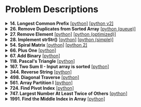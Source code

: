 # Problem Descriptions

<!-----------------------------------------------------------------------------
-- 14. Longest Common Prefix
------------------------------------------------------------------------------>
<details>
<summary><b>14. Longest Common Prefix</b>
   <a href="python/14-longest-common-prefix/solution.py">[python]</a>
   <a href="python/14-longest-common-prefix/solution_v2.py">[python v2]</a>
</summary>
<br />

Write a function to find the longest common prefix string amongst an array of strings.

If there is no common prefix, return an empty string `""`.

**Example 1:**

<pre>**Input:** strs = ["flower","flow","flight"]
**Output:** "fl"
</pre>

**Example 2:**

<pre>**Input:** strs = ["dog","racecar","car"]
**Output:** ""
**Explanation:** There is no common prefix among the input strings.
</pre>

**Constraints:**

*   `1 <= strs.length <= 200`
*   `0 <= strs[i].length <= 200`
*   `strs[i]` consists of only lower-case English letters.

### Solution 1 (word by word)
1. Taking the `strs[0]` (first element) as an initial `prefix`
2. Iterating through all words starting from `strs[1]`
3. Iterating through `prefix` letters and comparing with letters in `strs[1]` (example)
4. If we find the letter that differs, shrinking our `prefix = prefix[:i]`
   and continuing to the next element in `strs`.
5. If after some iteration we find that `prefix` is empty, breaking the outer 
   loop and returning empty string.

### Solution 2 (column by column)
1. Taking the `strs[0]` (first element) as starting string
2. Iterating through all letters in `strs[0]`
3. Iterating through all strings in `strs[1:]` and checking if current letter 
   from `strs[0]` is NOT equal to the same letter in other words or we find 
   shorter word.
   If we haven't found issues, adding to letter to `prefix`.
4. Otherwise, returning `prefix`

</details>

<!-----------------------------------------------------------------------------
-- 26. Remove Duplicates from Sorted Array
------------------------------------------------------------------------------>
<details>
<summary><b>26. Remove Duplicates from Sorted Array</b>
   <a href="problems/python/26-remove-duplicates/solution_queue.py">[python (queue)]</a>
</summary>
<br />

Given an integer array `nums` sorted in **non-decreasing order**, remove the duplicates [**in-place**](https://en.wikipedia.org/wiki/In-place_algorithm) such that each unique element appears only **once**. The **relative order** of the elements should be kept the **same**.

Since it is impossible to change the length of the array in some languages, you must instead have the result be placed in the **first part** of the array `nums`. More formally, if there are `k` elements after removing the duplicates, then the first `k` elements of `nums` should hold the final result. It does not matter what you leave beyond the first `k` elements.

Return `k` _after placing the final result in the first_ `k` _slots of_ `nums`.

Do **not** allocate extra space for another array. You must do this by **modifying the input array [in-place](https://en.wikipedia.org/wiki/In-place_algorithm)** with O(1) extra memory.

**Custom Judge:**

The judge will test your solution with the following code:

<pre>int[] nums = [...]; // Input array
int[] expectedNums = [...]; // The expected answer with correct length

int k = removeDuplicates(nums); // Calls your implementation

assert k == expectedNums.length;
for (int i = 0; i < k; i++) {
    assert nums[i] == expectedNums[i];
}
</pre>

If all assertions pass, then your solution will be **accepted**.

**Example 1:**

<pre>**Input:** nums = [1,1,2]
**Output:** 2, nums = [1,2,_]
**Explanation:** Your function should return k = 2, with the first two elements of nums being 1 and 2 respectively.
It does not matter what you leave beyond the returned k (hence they are underscores).
</pre>

**Example 2:**

<pre>**Input:** nums = [0,0,1,1,1,2,2,3,3,4]
**Output:** 5, nums = [0,1,2,3,4,_,_,_,_,_]
**Explanation:** Your function should return k = 5, with the first five elements of nums being 0, 1, 2, 3, and 4 respectively.
It does not matter what you leave beyond the returned k (hence they are underscores).
</pre>

**Constraints:**

*   `0 <= nums.length <= 3 * 10<sup>4</sup>`
*   `-100 <= nums[i] <= 100`
*   `nums` is sorted in **non-decreasing** order.

### Solution 1 (queue)
1. Iterating through elements and registering **last unique number**.
2. If `num[i] == last_unique_num` then we need to replace element value with 
   "gap" ("_") and add the index of gap to queue.
3. Otherwise, if `num[i] != last_unique_num`, updating `last_unique_num` and 
   moving to the place where is a gap (if there are gaps). And adding current 
   index to the queue.
   ```python
   if gaps:
      gap_idx = gaps.popleft()
      nums[gap_idx], nums[i] = nums[i], nums[gap_idx]
      gaps.append(i)
   ```
   In parallel, incrementing the `unique_numbers` counter.
4. Returning `unique_numbers` counter.

### Solution 2 (list)
1. Iterating through elements and registering **last unique number idx**.
2. If `nums[i] != nums[last_num_idx]`, then incrementing `last_num_idx` and 
   assigning the current number to the new `last_num_idx` (the next position).
3. Returning `last_num_idx + 1`

Note: It doesn't matter what goes after the list of unique numbers. The main 
point to have first `n` elements be filled with requested unique numbers.

</details>

<!-----------------------------------------------------------------------------
-- 27. Remove Element
------------------------------------------------------------------------------>
<details>
<summary><b>27. Remove Element</b>
   <a href="python/27-remove-element/solution_list.py">[python]</a>
   <a href="python/27-remove-element/solution_list_2.py">[python (optimized)]</a>
</summary>
<br />

Given an integer array `nums` and an integer `val`, remove all occurrences of `val` in `nums` [**in-place**](https://en.wikipedia.org/wiki/In-place_algorithm). The relative order of the elements may be changed.

Since it is impossible to change the length of the array in some languages, you must instead have the result be placed in the **first part** of the array `nums`. More formally, if there are `k` elements after removing the duplicates, then the first `k` elements of `nums` should hold the final result. It does not matter what you leave beyond the first `k` elements.

Return `k` _after placing the final result in the first_ `k` _slots of_ `nums`.

Do **not** allocate extra space for another array. You must do this by **modifying the input array [in-place](https://en.wikipedia.org/wiki/In-place_algorithm)** with O(1) extra memory.

**Custom Judge:**

The judge will test your solution with the following code:

<pre>int[] nums = [...]; // Input array
int val = ...; // Value to remove
int[] expectedNums = [...]; // The expected answer with correct length.
                            // It is sorted with no values equaling val.

int k = removeElement(nums, val); // Calls your implementation

assert k == expectedNums.length;
sort(nums, 0, k); // Sort the first k elements of nums
for (int i = 0; i < actualLength; i++) {
    assert nums[i] == expectedNums[i];
}
</pre>

If all assertions pass, then your solution will be **accepted**.

**Example 1:**

<pre>**Input:** nums = [3,2,2,3], val = 3
**Output:** 2, nums = [2,2,_,_]
**Explanation:** Your function should return k = 2, with the first two elements of nums being 2.
It does not matter what you leave beyond the returned k (hence they are underscores).
</pre>

**Example 2:**

<pre>**Input:** nums = [0,1,2,2,3,0,4,2], val = 2
**Output:** 5, nums = [0,1,4,0,3,_,_,_]
**Explanation:** Your function should return k = 5, with the first five elements of nums containing 0, 0, 1, 3, and 4.
Note that the five elements can be returned in any order.
It does not matter what you leave beyond the returned k (hence they are underscores).
</pre>

**Constraints:**

*   `0 <= nums.length <= 100`
*   `0 <= nums[i] <= 50`
*   `0 <= val <= 100`

### [Solution 1 (moving correct nums)](python/27-remove-element/solution_list.py)
1. Setting up pointer to the last correct number.
2. Iterating through the elements in `nums`.
3. If we find correct number, assigning and incrementing the value of 
   `last_correct_number`:
   ```python
   nums[last_correct_number] = nums[i]
   last_correct_number += 1
   ```
4. Returning `last_correct_number`.

### [Solution 2 (moving invalid nums)](python/27-remove-element/solution_list_2.py)
This algorithm might be more efficient if invalid number is rare.

1. Setting up forward and back pointers:
   ```python
   forward = 0
   back = len(nums)
   ```
2. Iterating through the elements while `forward < back`.
3. If we find invalid number, we're assigning `nums[forward] = nums[back - 1]`
   and decrementing `back` pointer.
4. Otherwise, incrementing `forward` pointer.
5. Returning `back` pointer.

</details>

<!-----------------------------------------------------------------------------
-- 28. Implement strStr()
------------------------------------------------------------------------------>
<details>
<summary><b>28. Implement strStr()</b>
   <a href="python/28-implement-strstr/solution.py">[python]</a>
   <a href="python/28-implement-strstr/solution_simple.py">[python (simple)]</a>
</summary>
<br />

Implement [strStr()](http://www.cplusplus.com/reference/cstring/strstr/).

Return the index of the first occurrence of needle in haystack, or `-1` if `needle` is not part of `haystack`.

**Clarification:**

What should we return when `needle` is an empty string? This is a great question to ask during an interview.

For the purpose of this problem, we will return 0 when `needle` is an empty string. This is consistent to C's [strstr()](http://www.cplusplus.com/reference/cstring/strstr/) and Java's [indexOf()](https://docs.oracle.com/javase/7/docs/api/java/lang/String.html#indexOf(java.lang.String)).

**Example 1:**

<pre>**Input:** haystack = "hello", needle = "ll"
**Output:** 2
</pre>

**Example 2:**

<pre>**Input:** haystack = "aaaaa", needle = "bba"
**Output:** -1
</pre>

**Example 3:**

<pre>**Input:** haystack = "", needle = ""
**Output:** 0
</pre>

**Constraints:**

*   `0 <= haystack.length, needle.length <= 5 * 10<sup>4</sup>`
*   `haystack` and `needle` consist of only lower-case English characters.

**Note:** In general this problem should be solved by using the 
[Boyer–Moore–Horspool algorithm](https://en.wikipedia.org/wiki/Boyer%E2%80%93Moore%E2%80%93Horspool_algorithm).

### Solution 1 (custom algorithm)
1. Returning `0` if `needle` is empty.
2. Iterating through `haystack`.
3. For each symbol in `haystack` we're looping through `needle`.
4. If `needle` loop finished successfully (using additional flag `search_broken`
   ), returning index of `haystack` symbol.
5. Otherwise, if we find that relative `haystack` symbol differs from `needle` 
   symbol, then:
    - if before that moment we had only the same repeating symbols, then we 
      don't need to loop throught the whole `needle` again. It will be enough 
      just to restart search from current `needle index`.
    - if before that moment we had different symbols in `haystack`, then we need 
      to start the search in `needle` from the beginning (`0`).
6. Returning `-1` if haven't found anything.

### Solution 2 (simple reusing of built-in function)
```python
return haystack.find(needle) if needle else 0
```

</details>

<!-----------------------------------------------------------------------------
-- 54. Spiral Matrix
------------------------------------------------------------------------------>
<details>
<summary><b>54. Spiral Matrix</b>
<a href="python/54-spiral-matrix/main.py">[python]</a>
<a href="python/54-spiral-matrix/main_v2_visited.py">[python 2]</a>
</summary>
<br />

Given an `m x n` `matrix`, return _all elements of the_ `matrix` _in spiral order_.

**Example 1:**

![](https://assets.leetcode.com/uploads/2020/11/13/spiral1.jpg)

<pre>**Input:** matrix = [[1,2,3],[4,5,6],[7,8,9]]
**Output:** [1,2,3,6,9,8,7,4,5]
</pre>

**Example 2:**

![](https://assets.leetcode.com/uploads/2020/11/13/spiral.jpg)

<pre>**Input:** matrix = [[1,2,3,4],[5,6,7,8],[9,10,11,12]]
**Output:** [1,2,3,4,8,12,11,10,9,5,6,7]
</pre>

**Constraints:**

*   `m == matrix.length`
*   `n == matrix[i].length`
*   `1 <= m, n <= 10`
*   `-100 <= matrix[i][j] <= 100`

### Solution 1
1. Starting from the (0,0) and going further until we reach the limit of steps 
   for row/column.
2. If we reached the limit of steps, it means that we went through all elementsd on the side and we need to turn vector clockwise.
   ```python
   x, y = y, -x
   ```
3. On each second side (side num 2, 4, ...) we decrease the side steps counter.
4. Proceeding until we looped through all elements.

### Solution 2 (recording visited)
1. Starting from the (0,0) and going further until we reach the edge of row/column or new element was already visited.
2. If so, it means that we went through all elements on the side and we need to turn vector clockwise.
   ```python
   x, y = y, -x
   ```
3. Otherwise: `x, y = xnew, ynew`
4. Proceeding until we looped through all elements.
</details>

<!-----------------------------------------------------------------------------
-- 66. Plus One
------------------------------------------------------------------------------>
<details>
<summary><b>66. Plus One</b>
<a href="python/66-plus-one/main.py">[python]</a>
</summary>
<br />

You are given a **large integer** represented as an integer array `digits`, where each `digits[i]` is the `i<sup>th</sup>` digit of the integer. The digits are ordered from most significant to least significant in left-to-right order. The large integer does not contain any leading `0`'s.

Increment the large integer by one and return _the resulting array of digits_.

**Example 1:**

<pre>**Input:** digits = [1,2,3]
**Output:** [1,2,4]
**Explanation:** The array represents the integer 123.
Incrementing by one gives 123 + 1 = 124.
Thus, the result should be [1,2,4].
</pre>

**Example 2:**

<pre>**Input:** digits = [4,3,2,1]
**Output:** [4,3,2,2]
**Explanation:** The array represents the integer 4321.
Incrementing by one gives 4321 + 1 = 4322.
Thus, the result should be [4,3,2,2].
</pre>

**Example 3:**

<pre>**Input:** digits = [0]
**Output:** [1]
**Explanation:** The array represents the integer 0.
Incrementing by one gives 0 + 1 = 1.
Thus, the result should be [1].
</pre>

**Example 4:**

<pre>**Input:** digits = [9]
**Output:** [1,0]
**Explanation:** The array represents the integer 9.
Incrementing by one gives 9 + 1 = 10.
Thus, the result should be [1,0].
</pre>

**Constraints:**

*   `1 <= digits.length <= 100`
*   `0 <= digits[i] <= 9`
*   `digits` does not contain any leading `0`'s.

### Solution
1. Loop throught the digits in reverse order
2. If `digits[idx] == 9` then `digits[idx] = 0`
3. Else `digits[idx] += 1` and `return digits`
4. If you went throug sll elements, it means that the the most significant 
   element was 9, lso we need to add "1" at the beginning of an array:
   `[1] + digits`

</details>

<!-----------------------------------------------------------------------------
-- 67. Add Binary
------------------------------------------------------------------------------>
<details>
<summary>
   <b>67. Add Binary</b>
   <a href="python/67-add-binary/main.py">[python]</a>
</summary>
<br />

Given two binary strings `a` and `b`, return _their sum as a binary string_.

**Example 1:**

<pre>**Input:** a = "11", b = "1"
**Output:** "100"
</pre>

**Example 2:**

<pre>**Input:** a = "1010", b = "1011"
**Output:** "10101"
</pre>

**Constraints:**

*   `1 <= a.length, b.length <= 10<sup>4</sup>`
*   `a` and `b` consist only of `'0'` or `'1'` characters.
*   Each string does not contain leading zeros except for the zero itself.

### Solution 1 (array manipulation)
1. Add missing `0s` if the lengths of strings are different.
2. Loop through each element (from any of strings as they have the same length)
3. Find int sum of: `a[i] + b[i] + carry`. Where `carry` is carry bit from previous iteration.
4. Final bit value would be `sum % 2`, carry value would be `sum // 2`
5. Add final bit to result array
6. After loop is finished and `carry == 1`, add one more bit to result array.
7. Reverse array and print all elements.

### Solution 2 (int sum)
1. Convert `a` and `b` to int from binary string.
2. Find int sum: `a + b`
3. Print result as binary: 
   ```python
   return f'{result:b}'
   ```

### Solution 3 (bit manipulation)
1. Convert `a` and `b` to int from binary string.
2. Iterate while `carry > 0` 
3. Each time perform [binary addition](https://www.geeksforgeeks.org/add-two-numbers-without-using-arithmetic-operators/).
4. Print result as binary: 
   ```python
   return f'{result:b}'
   ```
</details>

<!-----------------------------------------------------------------------------
-- 118. Pascal's Triangle
------------------------------------------------------------------------------>
<details>
<summary><b>118. Pascal's Triangle</b>
<a href="python/118-pascals-triangle/main.py">[python]</a>
</summary>
<br />

Given an integer `numRows`, return the first numRows of **Pascal's triangle**.

In **Pascal's triangle**, each number is the sum of the two numbers directly above it as shown:

![](https://upload.wikimedia.org/wikipedia/commons/0/0d/PascalTriangleAnimated2.gif)

**Example 1:**

<pre>**Input:** numRows = 5
**Output:** [[1],[1,1],[1,2,1],[1,3,3,1],[1,4,6,4,1]]
</pre>

**Example 2:**

<pre>**Input:** numRows = 1
**Output:** [[1]]
</pre>

**Constraints:**

*   `1 <= numRows <= 30`

### Solution
1. Create empty result list
2. Loop each row and element
3. First and last elements are `1`
4. Middle elements are sum of elements on previous row:
   ```python
   list[row][idx] = list[row - 1][idx - 1] + list[row - 1][idx]
   ```

</details>

<!-----------------------------------------------------------------------------
-- 167. Two Sum II - Input array is sorted
------------------------------------------------------------------------------>
<details>
<summary><b>167. Two Sum II - Input array is sorted</b>
<a href="python/167-two-sum-ii-input-array-is-sorted/solution.py">[python]</a>
</summary>
<br />

Given a **1-indexed** array of integers `numbers` that is already **_sorted in non-decreasing order_**, find two numbers such that they add up to a specific `target` number. Let these two numbers be `numbers[index<sub>1</sub>]` and `numbers[index<sub>2</sub>]` where `1 <= index<sub>1</sub> < index<sub>2</sub> <= numbers.length`.

Return _the indices of the two numbers,_ `index<sub>1</sub>` _and_ `index<sub>2</sub>`_, **added by one** as an integer array_ `[index<sub>1</sub>, index<sub>2</sub>]` _of length 2._

The tests are generated such that there is **exactly one solution**. You **may not** use the same element twice.

**Example 1:**

<pre>**Input:** numbers = [<u>2</u>,<u>7</u>,11,15], target = 9
**Output:** [1,2]
**Explanation:** The sum of 2 and 7 is 9\. Therefore, index<sub>1</sub> = 1, index<sub>2</sub> = 2\. We return [1, 2].
</pre>

**Example 2:**

<pre>**Input:** numbers = [<u>2</u>,3,<u>4</u>], target = 6
**Output:** [1,3]
**Explanation:** The sum of 2 and 4 is 6\. Therefore index<sub>1</sub> = 1, index<sub>2</sub> = 3\. We return [1, 3].
</pre>

**Example 3:**

<pre>**Input:** numbers = [<u>-1</u>,<u>0</u>], target = -1
**Output:** [1,2]
**Explanation:** The sum of -1 and 0 is -1\. Therefore index<sub>1</sub> = 1, index<sub>2</sub> = 2\. We return [1, 2].
</pre>

**Constraints:**

*   `2 <= numbers.length <= 3 * 10<sup>4</sup>`
*   `-1000 <= numbers[i] <= 1000`
*   `numbers` is sorted in **non-decreasing order**.
*   `-1000 <= target <= 1000`
*   The tests are generated such that there is **exactly one solution**.

### Solution (two pointers)
1. Creating two pointers: one refers to the beginning of list, other one to the 
   end: `i = 0`, `j = len(numbers) - 1`
2. Loop through each element
3. If sum of `numbers[i]` and `numbers[j]` equals to target, then returning 
   indexes (with +1).
4. If more than `target`, moving right side to the left: `j -= 1`
5. Otherwise, moving left side to the right: 'i += 1' until we find the answer.

### Solution (binary search)
1. Creating two pointers: one refers to the beginning of list, other one to the 
   end: `i = 0`, `j = len(numbers) - 1`

</details>

<!-----------------------------------------------------------------------------
-- 344. Reverse String
------------------------------------------------------------------------------>
<details>
<summary><b>344. Reverse String</b>
   <a href="python/344-reverse-string/solution.py">[python]</a>
</summary>
<br />

Write a function that reverses a string. The input string is given as an array of characters `s`.
You must do this by modifying the input array [in-place](https://en.wikipedia.org/wiki/In-place_algorithm) with `O(1)` extra memory.

**Example 1:**

<pre>**Input:** s = ["h","e","l","l","o"]
**Output:** ["o","l","l","e","h"]
</pre>

**Example 2:**

<pre>**Input:** s = ["H","a","n","n","a","h"]
**Output:** ["h","a","n","n","a","H"]
</pre>

**Constraints:**

*   `1 <= s.length <= 10<sup>5</sup>`
*   `s[i]` is a [printable ascii character](https://en.wikipedia.org/wiki/ASCII#Printable_characters).

### Solution
1. Creating two pointers (`i = 0`, `j = len(s) - 1`) that guide us to the 
   beginning and to the end of the array.
2. Iterating while `i < j` (they will meet in the middle).
3. Swappoing the values:
   ```python
   s[i], s[j] = s[j], s[i]
   ```

</details>

<!-----------------------------------------------------------------------------
-- 498. Diagonal Traverse
------------------------------------------------------------------------------>
<details>
<summary><b>498. Diagonal Traverse</b>
<a href="python/66-plus-one/main.py">[python]</a>
</summary>
<br/>

Given an `m x n` matrix `mat`, return _an array of all the elements of the array in a diagonal order_.

**Example 1:**

![](https://assets.leetcode.com/uploads/2021/04/10/diag1-grid.jpg)

<pre>**Input:** mat = [[1,2,3],[4,5,6],[7,8,9]]
**Output:** [1,2,4,7,5,3,6,8,9]
</pre>

**Example 2:**

<pre>**Input:** mat = [[1,2],[3,4]]
**Output:** [1,2,3,4]
</pre>

**Constraints:**

*   `m == mat.length`
*   `n == mat[i].length`
*   `1 <= m, n <= 10<sup>4</sup>`
*   `1 <= m * n <= 10<sup>4</sup>`
*   `-10<sup>5</sup> <= mat[i][j] <= 10<sup>5</sup>`

### Solution
1. If input array is empty, return as-is;
2. If input array has less than 2 columns or 2 rows, then just returning values as-is (combining them into one array).
3. Defining possible moves (vectors) from point ot point. There are only 4 of 
   them:
    - main directions: up-right (`[-1, 1]`), down-left (`[1, -1]`);
    - alternative 1: right (`[0, 1]`);
    - alternative 2: down (`[1, 0]`).
4. First (`0, 0`), second (`0, 1`) and last (`nrows-1`, `ncols-1`) elements are 
   known, so we can include first and second value into result array right away.
	 Last value will be included at the end.
5. Due to that we're starting from the 2nd element, our initial direction will 
   be down-left. Alternative vectors down and right (in exact order).
	 Adding these possble moves to the array that will be modified later when we 
	 change direction. `vectors = [[1, -1], [1, 0], [0, 1]]`
6. Iterating through the elements. Total number of iterations is `#elements - 3` 
   as we do not need to identify first, second and last elements. Our initial 
	 point will be the second element (`0, 1`).
7. For each vector from #5 we need to check if it will be a valid move. If yes, 
   then we apply new x and y, breaking the vector loop.
8. If not, then we need to note that direction should change, and continuing to 
   the next vector.
9. Eventually, one of three vectors should work, so appending value to result 
   array: `result_list.append(mat[x][y])`.
10. If `change_direction` flag is `True`, then we need to update the direction in
   vectors array:

	 ```python
	 vectors[0][0] *= -1
	 vectors[0][1] *= -1
	 ``` 

	 Example: if we move down-left, then starting from the next 
	 iteration we need to mobe up-right. 

	 Also, we need to swap order of alternative moves. 
	 Example, if we go down-left and come to the matrix edge, then we need to 
	 check alternative options counter-clockwise: down and then right. If we go up-right, then we need to check alternative options clockwise: right and then down.

	 ```python
	 vectors[1], vectors[2] = vectors[2], vectors[1]
	 ```

	  Final thing is to update the direction flag itself to `False`:

	  ```python
	  change_direction = False
	  ```
11. After iterating of all elements, adding the final one as described in #4 and
    returning result:

    ```python
    result_list.append(mat[-1][-1])
    ```

[Alternative solution](https://leetcode.com/problems/diagonal-traverse/discuss/581868/Easy-Python-NO-DIRECTION-CHECKING)

</details>

<!-----------------------------------------------------------------------------
-- 561. Array Partition I 
------------------------------------------------------------------------------>
<details>
<summary><b>561. Array Partition I</b>
<a href="python/561-array-partition-i/solution.py">[python]</a>
</summary>
<br />

Given an integer array `nums` of `2n` integers, group these integers into `n` pairs `(a<sub>1</sub>, b<sub>1</sub>), (a<sub>2</sub>, b<sub>2</sub>), ..., (a<sub>n</sub>, b<sub>n</sub>)` such that the sum of `min(a<sub>i</sub>, b<sub>i</sub>)` for all `i` is **maximized**. Return _the maximized sum_.

**Example 1:**

<pre>**Input:** nums = [1,4,3,2]
**Output:** 4
**Explanation:** All possible pairings (ignoring the ordering of elements) are:
1\. (1, 4), (2, 3) -> min(1, 4) + min(2, 3) = 1 + 2 = 3
2\. (1, 3), (2, 4) -> min(1, 3) + min(2, 4) = 1 + 2 = 3
3\. (1, 2), (3, 4) -> min(1, 2) + min(3, 4) = 1 + 3 = 4
So the maximum possible sum is 4.</pre>

**Example 2:**

<pre>**Input:** nums = [6,2,6,5,1,2]
**Output:** 9
**Explanation:** The optimal pairing is (2, 1), (2, 5), (6, 6). min(2, 1) + min(2, 5) + min(6, 6) = 1 + 2 + 6 = 9.
</pre>

**Constraints:**

*   `1 <= n <= 10<sup>4</sup>`
*   `nums.length == 2 * n`
*   `-10<sup>4</sup> <= nums[i] <= 10<sup>4</sup>`

### Solution
To get the biggest sum of pairs, we need to group elements in ascending order by 
their value. It means that the least valuable elements should be in pair with 
the least valuable elements. And the most valuable elements with the most 
valuable: `[1, 4, 6, 2, 3, 5] -> (1, 2), (3, 4), (5, 6)`.

1. Sort input array in ascending order.
2. Due to that array is sorted, min value will always be the first number in a 
   pair. So we can just iterate through all elements with even indexes and count 
   them into sum.

</details>
     
<!-----------------------------------------------------------------------------
-- 724. Find Pivot Index 
------------------------------------------------------------------------------>
<details>
<summary><b>724. Find Pivot Index</b>
<a href="python/724-find-pivot-index/main.py">[python]</a>
</summary>
<br />

Given an array of integers `nums`, calculate the **pivot index** of this array.

The **pivot index** is the index where the sum of all the numbers **strictly** to the left of the index is equal to the sum of all the numbers **strictly** to the index's right.

If the index is on the left edge of the array, then the left sum is `0` because there are no elements to the left. This also applies to the right edge of the array.

Return _the **leftmost pivot index**_. If no such index exists, return -1.

**Example 1:**

<pre>**Input:** nums = [1,7,3,6,5,6]
**Output:** 3
**Explanation:**
The pivot index is 3.
Left sum = nums[0] + nums[1] + nums[2] = 1 + 7 + 3 = 11
Right sum = nums[4] + nums[5] = 5 + 6 = 11
</pre>

**Example 2:**

<pre>**Input:** nums = [1,2,3]
**Output:** -1
**Explanation:**
There is no index that satisfies the conditions in the problem statement.</pre>

**Example 3:**

<pre>**Input:** nums = [2,1,-1]
**Output:** 0
**Explanation:**
The pivot index is 0.
Left sum = 0 (no elements to the left of index 0)
Right sum = nums[1] + nums[2] = 1 + -1 = 0
</pre>

**Constraints:**

*   `1 <= nums.length <= 10<sup>4</sup>`
*   `-1000 <= nums[i] <= 1000`

**Note:** This question is the same as 1991: [https://leetcode.com/problems/find-the-middle-index-in-array/](https://leetcode.com/problems/find-the-middle-index-in-array/)

### Solution
1. Find sum of all elements
2. Loop through the list of elements and:
    - compare the sum of elements to the left of current element with (total sum - current element - left sum)
    - if equal -> return index
    - otherwise, increment left sum += element  

</details>  

<!-----------------------------------------------------------------------------
-- 747. Largest Number At Least Twice of Others
------------------------------------------------------------------------------>
<details>
<summary><b>747. Largest Number At Least Twice of Others</b>
<a href="python/747-largest-number-at-least-twice-of-others/main.py">[python]</a>
</summary>
<br />

You are given an integer array `nums` where the largest integer is **unique**.

Determine whether the largest element in the array is **at least twice** as much as every other number in the array. If it is, return _the **index** of the largest element, or return_ `-1` _otherwise_.

**Example 1:**

<pre>**Input:** nums = [3,6,1,0]
**Output:** 1
**Explanation:** 6 is the largest integer.
For every other number in the array x, 6 is at least twice as big as x.
The index of value 6 is 1, so we return 1.
</pre>

**Example 2:**

<pre>**Input:** nums = [1,2,3,4]
**Output:** -1
**Explanation:** 4 is less than twice the value of 3, so we return -1.</pre>

**Example 3:**

<pre>**Input:** nums = [1]
**Output:** 0
**Explanation:** 1 is trivially at least twice the value as any other number because there are no other numbers.
</pre>

**Constraints:**

*   `1 <= nums.length <= 50`
*   `0 <= nums[i] <= 100`
*   The largest element in `nums` is unique.

### Solution
1. Loop through the elements
2. If length == 0, return -1
3. If length == 1, return 0
4. If index == 0, setting max
5. If element > max: setting second_max with max value and resetting max
6. If index == 1 or element > second_max: setting second max
7. If second_max == 0 or max / second_max >= 2 -> return max_index
8. return -1

</details>  


<!-----------------------------------------------------------------------------
-- 1991. Find the Middle Index in Array
------------------------------------------------------------------------------>
<details>
<summary><b>1991. Find the Middle Index in Array</b>
<a href="python/1991-find-the-middle-index-in-array/main.py">[python]</a>
</summary>
<br />

Given a **0-indexed** integer array `nums`, find the **leftmost** `middleIndex` (i.e., the smallest amongst all the possible ones).

A `middleIndex` is an index where `nums[0] + nums[1] + ... + nums[middleIndex-1] == nums[middleIndex+1] + nums[middleIndex+2] + ... + nums[nums.length-1]`.

If `middleIndex == 0`, the left side sum is considered to be `0`. Similarly, if `middleIndex == nums.length - 1`, the right side sum is considered to be `0`.

Return _the **leftmost**_ `middleIndex` _that satisfies the condition, or_ `-1` _if there is no such index_.

**Example 1:**

<pre>**Input:** nums = [2,3,-1,<u>8</u>,4]
**Output:** 3
**Explanation:**
The sum of the numbers before index 3 is: 2 + 3 + -1 = 4
The sum of the numbers after index 3 is: 4 = 4
</pre>

**Example 2:**

<pre>**Input:** nums = [1,-1,<u>4</u>]
**Output:** 2
**Explanation:**
The sum of the numbers before index 2 is: 1 + -1 = 0
The sum of the numbers after index 2 is: 0
</pre>

**Example 3:**

<pre>**Input:** nums = [2,5]
**Output:** -1
**Explanation:**
There is no valid middleIndex.
</pre>

**Example 4:**

<pre>**Input:** nums = [<u>1</u>]
**Output:** 0
**Explantion:**
The sum of the numbers before index 0 is: 0
The sum of the numbers after index 0 is: 0
</pre>

**Constraints:**

*   `1 <= nums.length <= 100`
*   `-1000 <= nums[i] <= 1000`

**Note:** This question is the same as 724: [https://leetcode.com/problems/find-pivot-index/](https://leetcode.com/problems/find-pivot-index/)

### Solution
1. Find sum of all elements
2. Loop through the list of elements and:
    - compare the sum of elements to the left of current element with (total sum - current element - left sum)
    - if equal -> return index
    - otherwise, increment left sum += element  

</details>  



